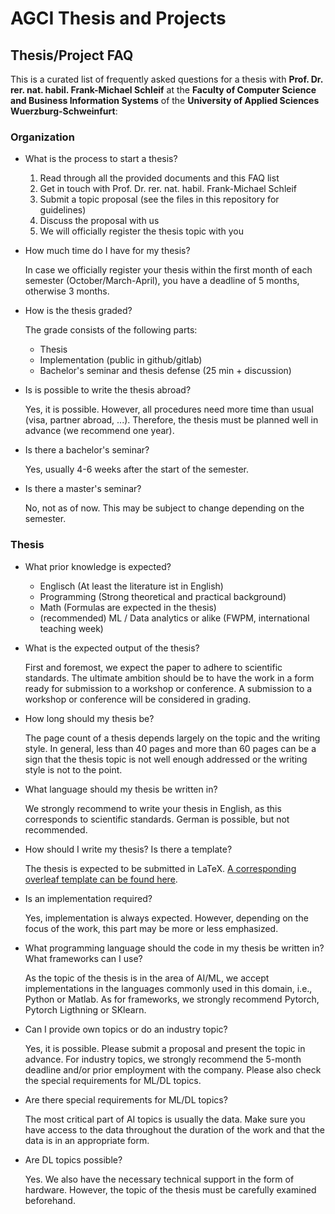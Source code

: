 # AGCI Thesis and Projects

## Thesis/Project FAQ
This is a curated list of frequently asked questions for a thesis with __Prof. Dr. rer. nat. habil. Frank-Michael Schleif__ at the __Faculty of Computer Science and Business Information Systems__ of the __University of Applied Sciences Wuerzburg-Schweinfurt__:


### Organization

* What is the process to start a thesis?

    1. Read through all the provided documents and this FAQ list
    2. Get in touch with Prof. Dr. rer. nat. habil. Frank-Michael Schleif
    3. Submit a topic proposal (see the files in this repository for guidelines)
    4. Discuss the proposal with us
    5. We will officially register the thesis topic with you

* How much time do I have for my thesis?

    In case we officially register your thesis within the first month of each semester (October/March-April), you have a deadline of 5 months, otherwise 3 months.

* How is the thesis graded?

    The grade consists of the following parts:
    - Thesis 
    - Implementation (public in github/gitlab)
    - Bachelor's seminar and thesis defense (25 min + discussion)
    
* Is is possible to write the thesis abroad?

    Yes, it is possible. However, all procedures need more time than usual (visa, partner abroad, ...). Therefore, the thesis must be planned well in advance (we recommend one year). 
    
* Is there a bachelor's seminar?

    Yes, usually 4-6 weeks after the start of the semester.
    
* Is there a master's seminar?

    No, not as of now. This may be subject to change depending on the semester.
        
### Thesis
* What prior knowledge is expected?

    - Englisch (At least the literature ist in English)
    - Programming (Strong theoretical and practical background)
    - Math (Formulas are expected in the thesis)
    - (recommended) ML / Data analytics or alike (FWPM, international teaching week)
    
* What is the expected output of the thesis?
    
    First and foremost, we expect the paper to adhere to scientific standards. The ultimate ambition should be to have the work in a form ready for submission to a workshop or conference. A submission to a workshop or conference will be considered in grading.
    
* How long should my thesis be?
  
    The page count of a thesis depends largely on the topic and the writing style. In general, less than 40 pages and more than 60 pages can be a sign that the thesis topic is not well enough addressed or the writing style is not to the point.

* What language should my thesis be written in?

    We strongly recommend to write your thesis in English, as this corresponds to scientific standards. German is possible, but not recommended.

* How should I write my thesis? Is there a template?

   The thesis is expected to be submitted in LaTeX. [A corresponding overleaf template can be found here](https://www.overleaf.com/read/tmccpbcttyfs).

* Is an implementation required?
 
    Yes, implementation is always expected. However, depending on the focus of the work, this part may be more or less emphasized.
    
* What programming language should the code in my thesis be written in? What frameworks can I use?

    As the topic of the thesis is in the area of AI/ML, we accept implementations in the languages commonly used in this domain, i.e., Python or Matlab. As for frameworks, we strongly recommend Pytorch, Pytorch Ligthning or SKlearn.

* Can I provide own topics or do an industry topic?

    Yes, it is possible. Please submit a proposal and present the topic in advance. For industry topics, we strongly recommend the 5-month deadline and/or prior employment with the company. Please also check the special requirements for ML/DL topics.
    
* Are there special requirements for ML/DL topics?
    
    The most critical part of AI topics is usually the data. Make sure you have access to the data throughout the duration of the work and that the data is in an appropriate form.
    
* Are DL topics possible?
    
    Yes. We also have the necessary technical support in the form of hardware. However, the topic of the thesis must be carefully examined beforehand.


<!-- Scientific standards PDF or elearning course MAI -->
